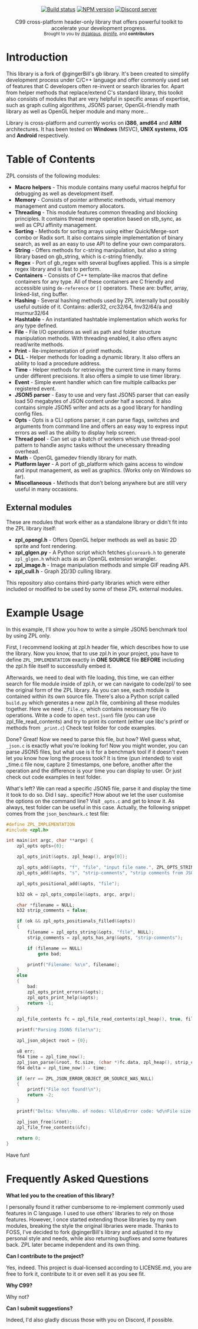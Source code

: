 <div align="center">
    <a href="https://user-images.githubusercontent.com/9026786/43263060-7c0a8b86-90e2-11e8-96e3-3e71e559f62a.png" alt="zpl" /></a>
</div>

<div align="center">
    <a href="https://travis-ci.org/zpl-c/zpl"><img src="https://travis-ci.org/zpl-c/zpl.svg?branch=master" alt="Build status" /></a>
    <a href="https://www.npmjs.com/package/zpl.c"><img src="https://img.shields.io/npm/v/zpl.c.svg?maxAge=3600" alt="NPM version" /></a>
    <a href="https://discord.gg/2fZVEym"><img src="https://discordapp.com/api/guilds/354670964400848898/embed.png" alt="Discord server" /></a>
</div>

<br />
<div align="center">
  C99 cross-platform header-only library that offers powerful toolkit to accelerate your development progress.
</div>

<div align="center">
  <sub>
    Brought to you by <a href="https://github.com/zaklaus">@zaklaus</a>, 
     <a href="https://github.com/inlife">@inlife</a>,
    and <strong>contributors</strong>
  </sub>
</div>
    
# Introduction
This library is a fork of @gingerBill's gb library. It's been created to simplify development process under C/C++ language and offer commonly used set of features that C developers often re-invent or search libraries for. Apart from helper methods that replace/extend C's standard library, this toolkit also consists of modules that are very helpful in specific areas of expertise, such as graph culling algorithms, JSON5 parser, OpenGL-friendly math library as well as OpenGL helper module and many more...

Library is cross-platform and currently works on **i386**, **amd64** and **ARM** architectures. It has been tested on **Windows** (MSVC), **UNIX systems**, **iOS** and **Android** respectively.

# Table of Contents
ZPL consists of the following modules:
* **Macro helpers** - This module contains many useful macros helpful for debugging as well as development itself.
* **Memory** - Consists of pointer arithmetic methods, virtual memory management and custom memory allocators.
* **Threading** - This module features common threading and blocking principles. It contains thread merge operation based on stb_sync, as well as CPU affinity management.
* **Sorting** - Methods for sorting arrays using either Quick/Merge-sort combo or Radix sort. It also contains simple implementation of binary search, as well as an easy to use API to define your own comparators.
* **String** - Offers methods for c-string manipulation, but also a string library based on gb_string, which is c-string friendly.
* **Regex** - Port of gb_regex with several bugfixes applied. This is a simple regex library and is fast to perform.
* **Containers** - Consists of C++ template-like macros that define containers for any type. All of these containers are C friendly and accessible using `de-reference` or `[]` operators. These are: buffer, array, linked-list, ring buffer.
* **Hashing** - Several hashing methods used by ZPL internally but possibly useful outside of it. Contains: adler32, crc32/64, fnv32/64/a and murmur32/64
* **Hashtable** - An instantiated hashtable implementation which works for any type defined.
* **File** - File I/O operations as well as path and folder structure manipulation methods. With threading enabled, it also offers async read/write methods.
* **Print** - Re-implementation of printf methods.
* **DLL** - Helper methods for loading a dynamic library. It also offers an ability to load a procedure address.
* **Time** - Helper methods for retrieving the current time in many forms under different precisions. It also offers a simple to use timer library.
* **Event** - Simple event handler which can fire multiple callbacks per registered event.
* **JSON5 parser** - Easy to use and very fast JSON5 parser that can easily load 50 megabytes of JSON content under half a second. It also contains simple JSON5 writer and acts as a good library for handling config files.
* **Opts** - Opts is a CLI options parser, it can parse flags, switches and arguments from command line and offers an easy way to express input errors as well as the ability to display help screen.
* **Thread pool** - Can set up a batch of workers which use thread-pool pattern to handle async tasks without the unecessary threading overhead.
* **Math** - OpenGL gamedev friendly library for math.
* **Platform layer** - A port of gb_platform which gains access to window and input management, as well as graphics. (Works only on Windows so far).
* **Miscellaneous** - Methods that don't belong anywhere but are still very useful in many occasions.

## External modules
These are modules that work either as a standalone library or didn't fit into the ZPL library itself:
* **zpl_opengl.h** - Offers OpenGL helper methods as well as basic 2D sprite and font rendering.
* **zpl_glgen.py** - A Python script which fetches `glcorearb.h` to generate `zpl_glgen.h` which acts as an OpenGL extension wrangler.
* **zpl_image.h** - Image manipulation methods and simple GIF reading API.
* **zpl_cull.h** - Graph 2D/3D culling library.

This repository also contains third-party libraries which were either included or modified to be used by some of these ZPL external modules.

# Example Usage
In this example, I'll show you how to write a simple JSON5 benchmark tool by using ZPL only.

First, I recommend looking at zpl.h header file, which describes how to use the library. Now you know, that to use zpl.h in your project, you have to define `ZPL_IMPLEMENTATION` exactly in **ONE SOURCE** file **BEFORE** including the zpl.h file itself to successfully embed it.

Afterwards, we need to deal with file loading, this time, we can either search for file module inside of zpl.h, or we can navigate to code/zpl/ to see the original form of the ZPL library. As you can see, each module is contained within its own source file. There's also a Python script called `build.py` which generates a new zpl.h file, combining all these modules together. Here we need `_file.c`, which contains necessary file i/o operations. Write a code to open `test.json5` file (you can use zpl_file_read_contents) and try to print its content (either use libc's printf or methods from `_print.c`) Check test folder for code examples.

Done? Great! Now we need to parse this file, but how? Well guess what, `_json.c` is exactly what you're looking for! Now you might wonder, you can parse JSON5 files, but what use is it for a benchmark tool if it doesn't even let you know how long the process took? It is time (pun intended) to visit \_time.c file now, capture 2 timestamps, one before, another after the operation and the difference is your time you can display to user. Or just check out code examples in test folder.

What's left? We can read a specific JSON5 file, parse it and display the time it took to do so. Did I say.. specific? How about we let the user customise the options on the command line? Visit `_opts.c` and get to know it. As always, test folder can be useful in this case. Actually, the following snippet comes from the `json_benchmark.c` test file:

```c
#define ZPL_IMPLEMENTATION
#include <zpl.h>

int main(int argc, char **argv) {
    zpl_opts opts={0};

    zpl_opts_init(&opts, zpl_heap(), argv[0]);

    zpl_opts_add(&opts, "f", "file", "input file name.", ZPL_OPTS_STRING);
    zpl_opts_add(&opts, "s", "strip-comments", "strip comments from JSON file (recommended).", ZPL_OPTS_FLAG);

    zpl_opts_positional_add(&opts, "file");

    b32 ok = zpl_opts_compile(&opts, argc, argv);

    char *filename = NULL;
    b32 strip_comments = false;

    if (ok && zpl_opts_positionals_filled(&opts))
    {
        filename = zpl_opts_string(&opts, "file", NULL);
        strip_comments = zpl_opts_has_arg(&opts, "strip-comments");

        if (filename == NULL)
            goto bad;

        printf("Filename: %s\n", filename);
    }
    else
    {
        bad:
        zpl_opts_print_errors(&opts);
        zpl_opts_print_help(&opts);
        return -1;
    }

    zpl_file_contents fc = zpl_file_read_contents(zpl_heap(), true, filename);

    printf("Parsing JSON5 file!\n");

    zpl_json_object root = {0};

    u8 err;
    f64 time = zpl_time_now();
    zpl_json_parse(&root, fc.size, (char *)fc.data, zpl_heap(), strip_comments, &err);
    f64 delta = zpl_time_now() - time;

    if (err == ZPL_JSON_ERROR_OBJECT_OR_SOURCE_WAS_NULL)
    {
        printf("File not found!\n");
        return -2;
    }

    printf("Delta: %fms\nNo. of nodes: %lld\nError code: %d\nFile size: %lld bytes\n", delta*1000, zpl_array_count(root.nodes), err, fc.size);

    zpl_json_free(&root);
    zpl_file_free_contents(&fc);
    
    return 0;
}
```

Have fun!


# Frequently Asked Questions

**What led you to the creation of this library?**

I personally found it rather cumbersome to re-implement commonly used features in C language. I used to use others' libraries to rely on those features. However, I once started extending those libraries by my own modules, breaking the style the original libraries were made. Thanks to FOSS, I've decided to fork @gingerBill's library and adjusted it to my personal style and needs, while also returning bugfixes and some features back. ZPL later became independent and its own thing.

**Can I contribute to the project?**

Yes, indeed. This project is dual-licensed according to LICENSE.md, you are free to fork it, contribute to it or even sell it as you see fit.

**Why C99?**

Why not?

**Can I submit suggestions?**

Indeed, I'd also gladly discuss those with you on Discord, if possible.
